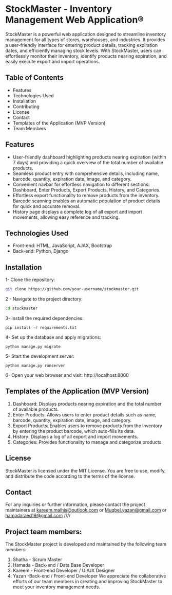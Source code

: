
# StockMaster - Inventory Management Web Application®

StockMaster is a powerful web application designed to streamline inventory management for all types of stores, warehouses, and industries. It provides a user-friendly interface for entering product details, tracking expiration dates, and efficiently managing stock levels. With StockMaster, users can effortlessly monitor their inventory, identify products nearing expiration, and easily execute export and import operations.
## Table of Contents

- Features
- Technologies Used
- Installation
- Contributing
- License
- Contact
- Templates of the Application (MVP Version)
- Team Members

## Features
 * User-friendly dashboard highlighting products nearing expiration (within 7 days) and providing a quick overview of the total number of available products.
 * Seamless product entry with comprehensive details, including name, barcode, quantity, expiration date, image, and category.
 * Convenient navbar for effortless navigation to different sections: Dashboard, Enter Products, Export Products, History, and Categories.
 * Effortless export functionality to remove products from the inventory. Barcode scanning enables an automatic population of product details for quick and accurate removal.
 * History page displays a complete log of all export and import movements, allowing easy reference and tracking.
 
## Technologies Used
-   Front-end: HTML, JavaScript, AJAX, Bootstrap
-	Back-end: Python, Django

## Installation
1- Clone the repository:
``` bash
git clone https://github.com/your-username/stockmaster.git
```
2 - Navigate to the project directory:
``` bash
cd stockmaster
```
3- Install the required dependencies:
```
pip install -r requirements.txt
```
4- Set up the database and apply migrations:
```
python manage.py migrate
```
5- Start the development server:
```
python manage.py runserver
```
6- Open your web browser and visit: http://localhost:8000

## Templates of the Application (MVP Version)
1. Dashboard: Displays products nearing expiration and the total number of available products.
2. Enter Products: Allows users to enter product details such as name, barcode, quantity, expiration date, image, and category.
3. Export Products: Enables users to remove products from the inventory by entering the product barcode, which auto-fills its data.
4. History: Displays a log of all export and import movements.
5. Categories: Provides functionality to manage and categorize products.
	
## License
StockMaster is licensed under the MIT License. You are free to use, modify, and distribute the code according to the terms of the license.

## Contact
For any inquiries or further information, please contact the project maintainers at kareem.malhis@outlook.com or Muqbel.yazan@gmail.com or hamadaraed19@gmail.com //// 

## Project team members:
The StockMaster project is developed and maintained by the following team members:

1. Shatha - Scrum Master
2. Hamada - Back-end / Data Base Developer
3. Kareem - Front-end Developer / UI/UX Designer 
4. Yazan -Back-end / Front-end Developer
We appreciate the collaborative efforts of our team members in creating and improving StockMaster to meet your inventory management needs.
  



